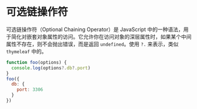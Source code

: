# 可选链操作符

可选链操作符（Optional Chaining Operator）是 JavaScript 中的一种语法，用于简化对嵌套对象属性的访问。它允许你在访问对象的深层属性时，如果某个中间属性不存在，则不会抛出错误，而是返回 `undefined`。使用 `?.` 来表示，类似 `thymeleaf` 中的。

```js
function foo(options) {
  console.log(options?.db?.port)
}
foo({
  db: {
    port: 3306
  }
})
```
